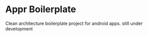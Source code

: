 # Appr Boilerplate
Clean architecture boilerplate project for android apps. still under development
